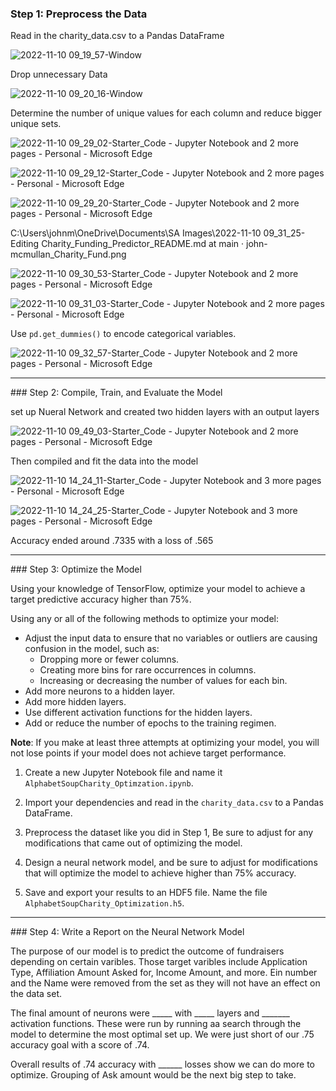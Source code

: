 ### Step 1: Preprocess the Data

Read in the charity_data.csv to a Pandas DataFrame

![2022-11-10 09_19_57-Window](https://user-images.githubusercontent.com/100164773/201116983-e6140f26-fe19-425c-a7b4-e997e22fd047.png)

Drop unnecessary Data

![2022-11-10 09_20_16-Window](https://user-images.githubusercontent.com/100164773/201117063-3046b617-8d34-4e6f-a3b2-961396cda529.png)

Determine the number of unique values for each column and reduce bigger unique sets.

![2022-11-10 09_29_02-Starter_Code - Jupyter Notebook and 2 more pages - Personal - Microsoft​ Edge](https://user-images.githubusercontent.com/100164773/201118274-d06c9238-317c-4248-9785-26308022cd51.png)

![2022-11-10 09_29_12-Starter_Code - Jupyter Notebook and 2 more pages - Personal - Microsoft​ Edge](https://user-images.githubusercontent.com/100164773/201118295-d9f51aef-58f5-4301-af08-8a9a76fe1726.png)

![2022-11-10 09_29_20-Starter_Code - Jupyter Notebook and 2 more pages - Personal - Microsoft​ Edge](https://user-images.githubusercontent.com/100164773/201118327-0aa60fa6-46cd-4e94-9001-4c79fcf345b5.png)

C:\Users\johnm\OneDrive\Documents\SA Images\2022-11-10 09_31_25-Editing Charity_Funding_Predictor_README.md at main · john-mcmullan_Charity_Fund.png

![2022-11-10 09_30_53-Starter_Code - Jupyter Notebook and 2 more pages - Personal - Microsoft​ Edge](https://user-images.githubusercontent.com/100164773/201118588-850f23bf-367b-4804-9852-255e27ba37a6.png)

![2022-11-10 09_31_03-Starter_Code - Jupyter Notebook and 2 more pages - Personal - Microsoft​ Edge](https://user-images.githubusercontent.com/100164773/201118609-513eb332-4264-46a7-b371-dce2db539e8b.png)

Use `pd.get_dummies()` to encode categorical variables.

![2022-11-10 09_32_57-Starter_Code - Jupyter Notebook and 2 more pages - Personal - Microsoft​ Edge](https://user-images.githubusercontent.com/100164773/201118968-1e1dd90f-4ce7-42c0-b251-da3f5d2d5371.png)
<hr>
### Step 2: Compile, Train, and Evaluate the Model

set up Nueral Network and created two hidden layers with an output layers

![2022-11-10 09_49_03-Starter_Code - Jupyter Notebook and 2 more pages - Personal - Microsoft​ Edge](https://user-images.githubusercontent.com/100164773/201124189-318f3521-ed95-4ce9-b457-6f806bdc0c08.png)

Then compiled and fit the data into the model 

![2022-11-10 14_24_11-Starter_Code - Jupyter Notebook and 3 more pages - Personal - Microsoft​ Edge](https://user-images.githubusercontent.com/100164773/201187778-d5dda307-c86c-49f1-b49a-efa354398f37.png)

![2022-11-10 14_24_25-Starter_Code - Jupyter Notebook and 3 more pages - Personal - Microsoft​ Edge](https://user-images.githubusercontent.com/100164773/201187810-6f73cdd9-9df5-426b-944b-8af9ee2fd56b.png)

Accuracy ended around .7335 with a loss of .565
<hr>
### Step 3: Optimize the Model

Using your knowledge of TensorFlow, optimize your model to achieve a target predictive accuracy higher than 75%.

Using any or all of the following methods to optimize your model:

* Adjust the input data to ensure that no variables or outliers are causing confusion in the model, such as:
  * Dropping more or fewer columns.
  * Creating more bins for rare occurrences in columns.
  * Increasing or decreasing the number of values for each bin.
* Add more neurons to a hidden layer.
* Add more hidden layers.
* Use different activation functions for the hidden layers.
* Add or reduce the number of epochs to the training regimen.

**Note**: If you make at least three attempts at optimizing your model, you will not lose points if your model does not achieve target performance.

1. Create a new Jupyter Notebook file and name it `AlphabetSoupCharity_Optimzation.ipynb`.

2. Import your dependencies and read in the `charity_data.csv` to a Pandas DataFrame.

3. Preprocess the dataset like you did in Step 1, Be sure to adjust for any modifications that came out of optimizing the model.

4. Design a neural network model, and be sure to adjust for modifications that will optimize the model to achieve higher than 75% accuracy.

5. Save and export your results to an HDF5 file. Name the file `AlphabetSoupCharity_Optimization.h5`.
<hr>
### Step 4: Write a Report on the Neural Network Model

The purpose of our model is to predict the outcome of fundraisers depending on certain varibles. Those target varibles include Application Type, Affiliation Amount Asked for, Income Amount, and more. Ein number and the Name were removed from the set as they will not have an effect on the data set. 

The final amount of neurons were _____ with _____ layers and _______ activation functions. These were run by running aa search through the model to determine the most optimal set up. We were just short of our .75 accuracy goal with a score of .74.

Overall results of .74 accuracy with ______ losses show we can do more to optimize. Grouping of Ask amount would be the next big step to take.
